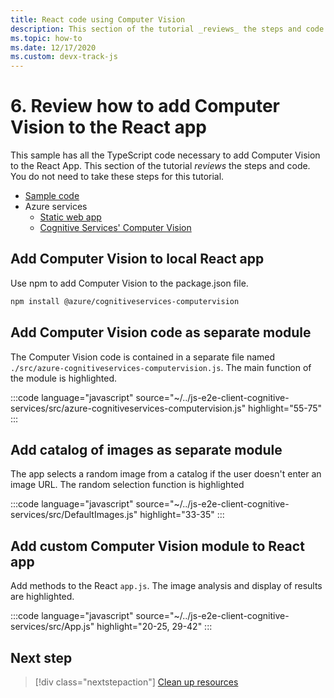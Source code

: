 ```yaml
---
title: React code using Computer Vision
description: This section of the tutorial _reviews_ the steps and code. You do not need to take these steps for this tutorial.  
ms.topic: how-to
ms.date: 12/17/2020
ms.custom: devx-track-js
---
```


# 6. Review how to add Computer Vision to the React app

This sample has all the TypeScript code necessary to add Computer Vision to the React App. This section of the tutorial _reviews_ the steps and code. You do not need to take these steps for this tutorial. 

* [Sample code](https://github.com/Azure-Samples/js-e2e-client-cognitive-services)
* Azure services
    * [Static web app](/azure/static-web-apps)
    * [Cognitive Services' Computer Vision](/azure/cognitive-services/computer-vision/)

## Add Computer Vision to local React app

Use npm to add Computer Vision to the package.json file. 

```bash
npm install @azure/cognitiveservices-computervision 
```

## Add Computer Vision code as separate module

The Computer Vision code is contained in a separate file named `./src/azure-cognitiveservices-computervision.js`. The main function of the module is highlighted. 

:::code language="javascript" source="~/../js-e2e-client-cognitive-services/src/azure-cognitiveservices-computervision.js" highlight="55-75" :::

## Add catalog of images as separate module

The app selects a random image from a catalog if the user doesn't enter an image URL. The random selection function is highlighted 

:::code language="javascript" source="~/../js-e2e-client-cognitive-services/src/DefaultImages.js" highlight="33-35" :::

## Add custom Computer Vision module to React app

Add methods to the React `app.js`. The image analysis and display of results are highlighted.

:::code language="javascript" source="~/../js-e2e-client-cognitive-services/src/App.js" highlight="20-25, 29-42" :::

## Next step

> [!div class="nextstepaction"]
> [Clean up resources](clean-up-resources.md)